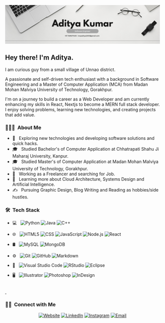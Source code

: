 <img src="https://github.com/aditya-35/AdityaKumar/blob/main/Grey%20Minimalist%20Corporate%20Personal%20Profile%20LinkedIn%20Banner.png">

<h2> Hey there! I'm Aditya.</h2>
<p> I am curious guy from a small village of Unnao district.</p>
<p>A passionate and self-driven tech enthusiast with a background in Software Engineering and a Master of Computer Application (MCA) from Madan Mohan Malviya University of Technology, Gorakhpur.

I'm on a journey to build a career as a Web Developer and am currently enhancing my skills in React, Nextjs to become a MERN full stack developer. I enjoy solving problems, learning new technologies, and creating projects that add value.</p>

<h3> 👨🏻‍💻 &nbsp;About Me </h3>

- 🤔 &nbsp; Exploring new technologies and developing software solutions and quick hacks.
- 🎓 &nbsp; Studied Bachelor's of Computer Application at Chhatrapati Shahu Ji Maharaj University, Kanpur.
- 🎓 &nbsp; Studied Master's of Computer Application at Madan Mohan Malviya University of Technology, Gorakhpur.
- 💼 &nbsp; Working as a Freelancer and searching for Job.
- 🌱 &nbsp; Learning more about Cloud Architecture, Systems Design and Artificial Intelligence.
- ✍️ &nbsp; Pursuing Graphic Design, Blog Writing and Reading as hobbies/side hustles.

<h3> 🛠 &nbsp;Tech Stack</h3>

- 💻 &nbsp;
  ![Python](https://img.shields.io/badge/-Python-333333?style=flat&logo=python)
  ![Java](https://img.shields.io/badge/-Java-333333?style=flat&logo=Java&logoColor=007396)
  ![C++](https://img.shields.io/badge/-C++-333333?style=flat&logo=C%2B%2B&logoColor=00599C)
  
- 🌐 &nbsp;
  ![HTML5](https://img.shields.io/badge/-HTML5-333333?style=flat&logo=HTML5)
  ![CSS](https://img.shields.io/badge/-CSS-333333?style=flat&logo=CSS3&logoColor=1572B6)
  ![JavaScript](https://img.shields.io/badge/-JavaScript-333333?style=flat&logo=javascript)
  ![Node.js](https://img.shields.io/badge/-Node.js-333333?style=flat&logo=node.js)
  ![React](https://img.shields.io/badge/-React-333333?style=flat&logo=react)
- 🛢 &nbsp;
  ![MySQL](https://img.shields.io/badge/-MySQL-333333?style=flat&logo=mysql)
  ![MongoDB](https://img.shields.io/badge/-MongoDB-333333?style=flat&logo=mongodb)
- ⚙️ &nbsp;
  ![Git](https://img.shields.io/badge/-Git-333333?style=flat&logo=git)
  ![GitHub](https://img.shields.io/badge/-GitHub-333333?style=flat&logo=github)
  ![Markdown](https://img.shields.io/badge/-Markdown-333333?style=flat&logo=markdown)
- 🔧 &nbsp;
  ![Visual Studio Code](https://img.shields.io/badge/-Visual%20Studio%20Code-333333?style=flat&logo=visual-studio-code&logoColor=007ACC)
  ![RStudio](https://img.shields.io/badge/-RStudio-333333?style=flat&logo=rstudio)
  ![Eclipse](https://img.shields.io/badge/-Eclipse-333333?style=flat&logo=eclipse-ide&logoColor=2C2255)
- 🖥 &nbsp;
  ![Illustrator](https://img.shields.io/badge/-Illustrator-333333?style=flat&logo=adobe-illustrator)
  ![Photoshop](https://img.shields.io/badge/-Photoshop-333333?style=flat&logo=adobe-photoshop)
  ![InDesign](https://img.shields.io/badge/-InDesign-333333?style=flat&logo=adobe-indesign)

<br/>

<a href="https://github.com/aditya-35">
  <img height="180em" src="" />
  <img height="180em" src="" />
</a>

<br/>

<h3> 🤝🏻 &nbsp;Connect with Me </h3>

<p align="center">
<a href="https://x.com/Knp_Aditya_"><img alt="Website" src="https://img.shields.io/badge/Twitter-Knp_Aditya_-blue?style=flat-square&logo=google-chrome"></a>
<a href="https://www.linkedin.com/in/adi35/"><img alt="LinkedIn" src="https://img.shields.io/badge/LinkedIn-Aditya%20Kumar-blue?style=flat-square&logo=linkedin"></a>
<a href="https://www.instagram.com/softwareguy.dev"><img alt="Instagram" src="https://img.shields.io/badge/Instagram-softwareguy.dev-blue?style=flat-square&logo=instagram"></a>
<a href="mailto:knpaditya2001@gmail.com"><img alt="Email" src="https://img.shields.io/badge/Email-knpaditya2001@gmail.com-blue?style=flat-square&logo=gmail"></a>
</p>

